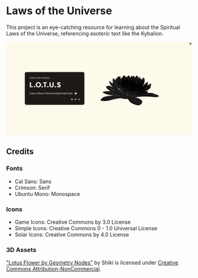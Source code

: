 # Laws of the Universe

This project is an eye-catching resource for learning about the Spiritual Laws of the Universe, referencing esoteric text like the Kybalion.

![Social Image](public/social-image.png)

## Credits

### Fonts

- Cal Sans: Sans
- Crimson: Serif
- Ubuntu Mono: Monospace

### Icons

- Game Icons: Creative Commons by 3.0 License
- Simple Icons: Creative Commons 0 - 1.0 Universal License
- Solar Icons: Creative Commons by 4.0 License

### 3D Assets

["Lotus Flower by Geometry Nodes"](https://skfb.ly/o9nSz) by Shiki is licensed under [Creative Commons Attribution-NonCommercial](http://creativecommons.org/licenses/by-nc/4.0/).
